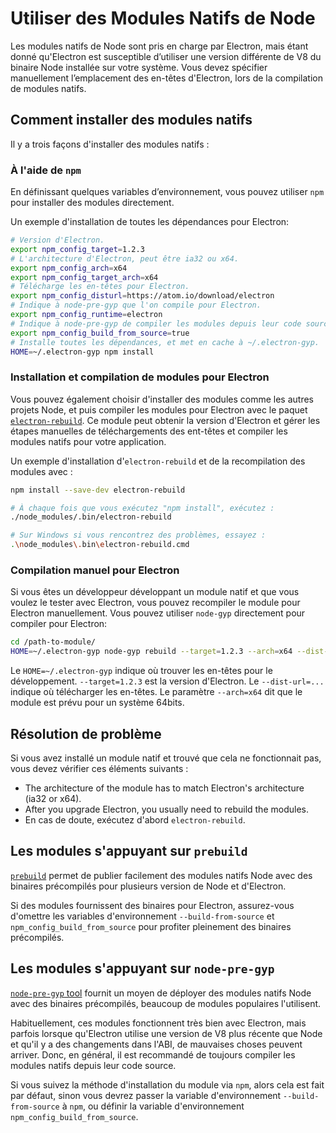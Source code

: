 # Utiliser des Modules Natifs de Node

Les modules natifs de Node sont pris en charge par Electron, mais étant donné qu'Electron est susceptible d’utiliser une version différente de V8 du binaire Node installée sur votre système. Vous devez spécifier manuellement l’emplacement des en-têtes d'Electron, lors de la compilation de modules natifs.

## Comment installer des modules natifs

Il y a trois façons d'installer des modules natifs :

### À l'aide de `npm`

En définissant quelques variables d’environnement, vous pouvez utiliser `npm` pour installer des modules directement.

Un exemple d'installation de toutes les dépendances pour Electron:

```sh
# Version d'Electron.
export npm_config_target=1.2.3
# L'architecture d'Electron, peut être ia32 ou x64.
export npm_config_arch=x64
export npm_config_target_arch=x64
# Télécharge les en-têtes pour Electron.
export npm_config_disturl=https://atom.io/download/electron
# Indique à node-pre-gyp que l'on compile pour Electron.
export npm_config_runtime=electron
# Indique à node-pre-gyp de compiler les modules depuis leur code source.
export npm_config_build_from_source=true
# Installe toutes les dépendances, et met en cache à ~/.electron-gyp.
HOME=~/.electron-gyp npm install
```

### Installation et compilation de modules pour Electron

Vous pouvez également choisir d'installer des modules comme les autres projets Node, et puis compiler les modules pour Electron avec le paquet [`electron-rebuild`](https://github.com/paulcbetts/electron-rebuild). Ce module peut obtenir la version d'Electron et gérer les étapes manuelles de téléchargements des ent-têtes et compiler les modules natifs pour votre application.

Un exemple d'installation d'`electron-rebuild` et de la recompilation des modules avec :

```sh
npm install --save-dev electron-rebuild

# À chaque fois que vous exécutez "npm install", exécutez :
./node_modules/.bin/electron-rebuild

# Sur Windows si vous rencontrez des problèmes, essayez :
.\node_modules\.bin\electron-rebuild.cmd
```

### Compilation manuel pour Electron

Si vous êtes un développeur développant un module natif et que vous voulez le tester avec Electron, vous pouvez recompiler le module pour Electron manuellement. Vous pouvez utiliser `node-gyp` directement pour compiler pour Electron:

```sh
cd /path-to-module/
HOME=~/.electron-gyp node-gyp rebuild --target=1.2.3 --arch=x64 --dist-url=https://atom.io/download/electron
```

Le `HOME=~/.electron-gyp` indique où trouver les en-têtes pour le développement. `--target=1.2.3` est la version d'Electron. Le `--dist-url=...` indique où télécharger les en-têtes. Le paramètre `--arch=x64` dit que le module est prévu pour un système 64bits.

## Résolution de problème

Si vous avez installé un module natif et trouvé que cela ne fonctionnait pas, vous devez vérifier ces éléments suivants :

* The architecture of the module has to match Electron's architecture (ia32 or x64).
* After you upgrade Electron, you usually need to rebuild the modules.
* En cas de doute, exécutez d'abord `electron-rebuild`.

## Les modules s'appuyant sur `prebuild`

[`prebuild`](https://github.com/mafintosh/prebuild) permet de publier facilement des modules natifs Node avec des binaires précompilés pour plusieurs version de Node et d'Electron.

Si des modules fournissent des binaires pour Electron, assurez-vous d'omettre les variables d'environnement `--build-from-source` et `npm_config_build_from_source` pour profiter pleinement des binaires précompilés.

## Les modules s'appuyant sur `node-pre-gyp`

[`node-pre-gyp` tool](https://github.com/mapbox/node-pre-gyp) fournit un moyen de déployer des modules natifs Node avec des binaires précompilés, beaucoup de modules populaires l'utilisent.

Habituellement, ces modules fonctionnent très bien avec Electron, mais parfois lorsque qu'Electron utilise une version de V8 plus récente que Node et qu'il y a des changements dans l'ABI, de mauvaises choses peuvent arriver. Donc, en général, il est recommandé de toujours compiler les modules natifs depuis leur code source.

Si vous suivez la méthode d'installation du module via `npm`, alors cela est fait par défaut, sinon vous devrez passer la variable d'environnement `--build-from-source` à `npm`, ou définir la variable d'environnement `npm_config_build_from_source`.